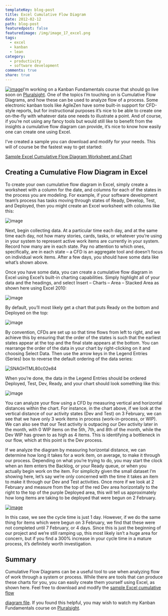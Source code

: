 ```yaml
---
templateKey: blog-post
title: Excel Cumulative Flow Diagram
date: 2012-02-12
path: blog-post
featuredpost: false
featuredimage: /img/image_17_excel.png
tags:
  - excel
  - kanban
  - lean
category:
  - productivity
  - software development
comments: true
share: true
---
```


[![image](/img/image_5_excel.png "image")](http://stevesmithblog.s3.amazonaws.com/SampleCumulativeFlowDiagram.zip)I’m working on a Kanban Fundamentals course that should go live soon on [Pluralsight](http://pluralsight.com). One of the topics I’m touching on is Cumulative Flow Diagrams, and how these can be used to analyze flow of a process. Some electronic kanban tools like AgileZen have some built-in support for CFD-style reports, but for instructional purposes it’s nice to be able to create one on-the-fly with whatever data one needs to illustrate a point. And of course, if you’re not using any fancy tools but would still like to benefit from the insights a cumulative flow diagram can provide, it’s nice to know how easily one can create one using Excel.

I’ve created a sample you can download and modify for your needs. This will of course be the fastest way to get started:

[Sample Excel Cumulative Flow Diagram Worksheet and Chart](http://stevesmithblog.s3.amazonaws.com/SampleCumulativeFlowDiagram.zip)

## Creating a Cumulative Flow Diagram in Excel

To create your own cumulative flow diagram in Excel, simply create a worksheet with a column for the date, and columns for each of the states in the process you are modeling. For example, if your software development team’s process has tasks moving through states of Ready, Develop, Test, and Deployed, then you might create an Excel worksheet with columns like this:

![image](/img/image_8_excel.png "image")

Next, begin collecting data. At a particular time each day, and at the same time each day, not how many stories, cards, tasks, or whatever you’re using in your system to represent active work items are currently in your system. Record how many are in each state. Pay no attention to which ones, specifically, are in each state – a CFD is an aggregate tool and doesn’t focus on individual work items. After a few days, you should have some data like what’s shown above.

Once you have some data, you can create a cumulative flow diagram in Excel using Excel’s built-in charting capabilities. Simply highlight all of your data and the headings, and select Insert – Charts – Area – Stacked Area as shown here using Excel 2010:

![image](/img/image_14_excel.png "image")

By default, you’ll most likely get a chart that puts Ready on the bottom and Deployed on the top:

![image](/img/image_17_excel.png "image")

By convention, CFDs are set up so that time flows from left to right, and we achieve this by ensuring that the order of the states is such that the earliest states appear at the top and the final state appears at the bottom. You can rearrange the order of the data in your chart by right-clicking on it and choosing Select Data. Then use the arrow keys in the Legend Entries (Series) box to reverse the default ordering of the data series:

![SNAGHTML80c02e84](/img/SNAGHTML80c02e84_1.png "SNAGHTML80c02e84")

When you’re done, the data in the Legend Entries should be ordered Deployed, Test, Dev, Ready, and your chart should look something like this:

![image](/img/image_20_excel.png "image")

You can analyze your flow using a CFD by measuring vertical and horizontal distances within the chart. For instance, in the chart above, if we look at the vertical distance of our activity states (Dev and Test) on 3 February, we can see that we have only 3 work items in process (work-in-process, or WIP). We can also see that our Test activity is outpacing our Dev activity later in the month, with 0 WIP items on the 5th, 7th, and 8th of the month, while the Dev WIP has grown to as high as 4 items. This is identifying a bottleneck in our flow, which at this point is the Dev process.

If we analyze the diagram by measuring horizontal distance, we can determine how long it takes for a work item, on average, to make it through our process. Depending on what you’re trying to do, you may start the clock when an item enters the Backlog, or your Ready queue, or when you actually begin work on the item. For simplicity given the small dataset I’m showing here, let’s say we’re only concerned with the time it takes an item to make it through our Dev and Test activities. Once more if we look at 2 February and measure from the top of the red Dev area horizontally to the right to the top of the purple Deployed area, this will tell us approximately how long items are taking to be deployed that were begun on 2 February.

[![image](/img/image_thumb_7.png "image")](/wp-content/uploads/Media/Default/Windows-Live-Writer/Excel-Cumulative-Flow-Diagram_967B/image_22.png)

In this case, we see the cycle time is just 1 day. However, if we do the same thing for items which were begun on 3 February, we find that these were not completed until 7 February, or 4 days. Since this is just the beginning of our project and we’re still ramping up, this most likely isn’t a huge area for concern, but if you find a 300% increase in your cycle time in a mature process, it’s definitely worth investigation.

## Summary

Cumulative Flow Diagrams can be a useful tool to use when analyzing flow of work through a system or process. While there are tools that can produce these charts for you, you can easily create them yourself using Excel, as shown here. Feel free to download and modify the [sample Excel cumulative flow](http://stevesmithblog.s3.amazonaws.com/SampleCumulativeFlowDiagram.zip)

[](http://stevesmithblog.s3.amazonaws.com/SampleCumulativeFlowDiagram.zip)[diagram file](http://stevesmithblog.s3.amazonaws.com/SampleCumulativeFlowDiagram.zip). If you found this helpful, you may wish to watch my Kanban Fundamentals course on [Pluralsight](http://pluralsight.com).
